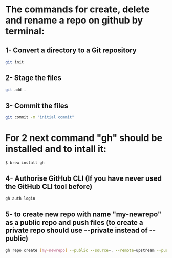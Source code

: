 # The commands for create, delete and rename a repo on github by terminal:

## 1- Convert a directory to a Git repository
```bash
git init
```

## 2- Stage the files
```bash
git add .
```

## 3- Commit the files
```bash
git commit -m "initial commit"
```

# For 2 next command "gh" should be installed and to intall it:
```bash
$ brew install gh
```

## 4- Authorise GitHub CLI (If you have never used the GitHub CLI tool before)
```bash
gh auth login
```

## 5- to create new repo with name "my-newrepo" as a public repo and push files (to create a private repo should use --private instead of --public)
```bash
gh repo create [my-newrepo] --public --source=. --remote=upstream --push
```